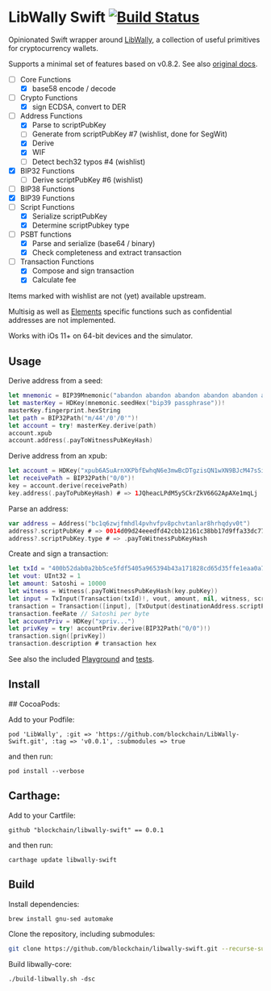 # LibWally Swift [![Build Status](https://travis-ci.org/blockchain/libwally-swift.svg?branch=master)](https://travis-ci.org/blockchain/libwally-swift)

Opinionated Swift wrapper around [LibWally](https://github.com/ElementsProject/libwally-core),
a collection of useful primitives for cryptocurrency wallets.

Supports a minimal set of features based on v0.8.2. See also [original docs](https://wally.readthedocs.io/en/release_0.8.2).

- [ ] Core Functions
  - [x] base58 encode / decode
- [ ] Crypto Functions
  - [x] sign ECDSA, convert to DER
- [ ] Address Functions
  - [x] Parse to scriptPubKey
  - [ ] Generate from scriptPubKey #7 (wishlist, done for SegWit)
  - [x] Derive
  - [x] WIF
  - [ ] Detect bech32 typos #4 (wishlist)
- [x] BIP32 Functions
  - [ ] Derive scriptPubKey #6 (wishlist)
- [ ] BIP38 Functions
- [x] BIP39 Functions
- [ ] Script Functions
  - [x] Serialize scriptPubKey
  - [x] Determine scriptPubkey type
- [ ] PSBT functions
  - [x] Parse and serialize (base64 / binary)
  - [x] Check completeness and extract transaction
- [ ] Transaction Functions
  - [x] Compose and sign transaction
  - [x] Calculate fee

Items marked with wishlist are not (yet) available upstream.

Multisig as well as [Elements](https://blockstream.com/elements/) specific functions such as confidential addresses are not implemented.

Works with iOs 11+ on 64-bit devices and the simulator.

## Usage

Derive address from a seed:

```swift
let mnemonic = BIP39Mnemonic("abandon abandon abandon abandon abandon abandon abandon abandon abandon abandon abandon about")
let masterKey = HDKey(mnemonic.seedHex("bip39 passphrase"))!
masterKey.fingerprint.hexString
let path = BIP32Path("m/44'/0'/0'")!
let account = try! masterKey.derive(path)
account.xpub
account.address(.payToWitnessPubKeyHash)
```

Derive address from an xpub:

```swift
let account = HDKey("xpub6ASuArnXKPbfEwhqN6e3mwBcDTgzisQN1wXN9BJcM47sSikHjJf3UFHKkNAWbWMiGj7Wf5uMash7SyYq527Hqck2AxYysAA7xmALppuCkwQ")
let receivePath = BIP32Path("0/0")!
key = account.derive(receivePath)
key.address(.payToPubKeyHash) # => 1JQheacLPdM5ySCkrZkV66G2ApAXe1mqLj
```

Parse an address:

```swift
var address = Address("bc1q6zwjfmhdl4pvhvfpv8pchvtanlar8hrhqdyv0t")
address?.scriptPubKey # => 0014d09d24eeedfd42cbb12161c38bb17d9ffa33dc77
address?.scriptPubKey.type # => .payToWitnessPubKeyHash
```

Create and sign a transaction:

```swift
let txId = "400b52dab0a2bb5ce5fdf5405a965394b43a171828cd65d35ffe1eaa0a79a5c4"
let vout: UInt32 = 1
let amount: Satoshi = 10000
let witness = Witness(.payToWitnessPubKeyHash(key.pubKey))
let input = TxInput(Transaction(txId)!, vout, amount, nil, witness, scriptPubKey)!
transaction = Transaction([input], [TxOutput(destinationAddress.scriptPubKey, amount - 110)])
transaction.feeRate // Satoshi per byte
let accountPriv = HDKey("xpriv...")
let privKey = try! accountPriv.derive(BIP32Path("0/0")!)
transaction.sign([privKey])
transaction.description # transaction hex
```

See also the included [Playground](/DemoPlayground.playground/Contents.swift) and [tests](/LibWallyTests).

## Install

## CocoaPods:

Add to your Podfile:
```
pod 'LibWally', :git => 'https://github.com/blockchain/LibWally-Swift.git', :tag => 'v0.0.1', :submodules => true
```

and then run:
```
pod install --verbose
```

## Carthage:

Add to your Cartfile:
```
github "blockchain/libwally-swift" == 0.0.1
```

and then run:
```
carthage update libwally-swift
```

## Build

Install dependencies:

```sh
brew install gnu-sed automake
```

Clone the repository, including submodules:

```sh
git clone https://github.com/blockchain/libwally-swift.git --recurse-submodules
```

Build libwally-core:

```
./build-libwally.sh -dsc
```
